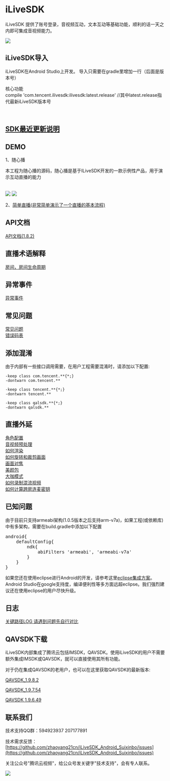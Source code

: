 # iLiveSDK
iLiveSDK 提供了账号登录，音视频互动，文本互动等基础功能，顺利的话一天之内即可集成音视频能力。

![](https://zhaoyang21cn.github.io/iLiveSDK_Help/readme_img/ilivesdk_construction.png)


## iLiveSDK导入

iLiveSDK在Android Studio上开发。
导入只需要在gradle里增加一行（后面是版本号）


核心功能     
compile 'com.tencent.ilivesdk:ilivesdk:latest.release'  //其中latest.release指代最新iLiveSDK版本号  

            
## [SDK最近更新说明](https://github.com/zhaoyang21cn/iLiveSDK_Android_LiveDemo/blob/master/doc/ILiveSDK/release%20note.md)


## DEMO
1、随心播

  本工程为随心播的源码，随心播是基于ILiveSDK开发的一款示例性产品，用于演示互动直播的能力 <br />  
<br />
![](https://zhaoyang21cn.github.io/iLiveSDK_Help/readme_img/suixinbo.png)
![](https://zhaoyang21cn.github.io/iLiveSDK_Help/readme_img/livedemo.png)
<br />


2、[简单直播(非常简单演示了一个直播的基本流程)](https://github.com/zhaoyang21cn/iLiveSDK_Android_LiveDemo.git)


## API文档
[API文档(1.8.2)](https://zhaoyang21cn.github.io/iLiveSDK_Help/android_help/)

## 直播术语解释
[房间，房间生命周期](https://github.com/zhaoyang21cn/iLiveSDK_Android_LiveDemo/blob/master/doc/ILiveSDK/Names.md)

## 异常事件
[异常事件](https://github.com/zhaoyang21cn/iLiveSDK_Android_LiveDemo/blob/master/doc/ILiveSDK/exception.md)

## 常见问题
[常见问题](https://github.com/zhaoyang21cn/iLiveSDK_Android_LiveDemo/blob/master/doc/ILiveSDK/comQA.md)<br />
[错误码表](https://github.com/zhaoyang21cn/iLiveSDK_Android_LiveDemo/blob/master/doc/ILiveSDK/error.md)

## 添加混淆
由于内部有一些接口调用需要，在用户工程需要混淆时，请添加以下配置:
```
-keep class com.tencent.**{*;}
-dontwarn com.tencent.**

-keep class tencent.**{*;}
-dontwarn tencent.**

-keep class qalsdk.**{*;}
-dontwarn qalsdk.**
```
## 直播外延

[角色配置](https://github.com/zhaoyang21cn/iLiveSDK_Android_LiveDemo/blob/master/doc/ILiveSDK/roleIntr.md)<br />
[音视频预处理](https://www.qcloud.com/document/product/268/7645)<br/>
[如何渲染](https://github.com/zhaoyang21cn/iLiveSDK_Android_LiveDemo/blob/master/doc/ILiveSDK/AndroidRenderIntr.md)<br/>
[如何旋转和裁剪画面](https://github.com/zhaoyang21cn/suixinbo_doc/blob/master/doc2/rotate.md)<br/>
[画面对焦](https://www.qcloud.com/document/product/268/7646)<br/>
[美颜包](https://github.com/zhaoyang21cn/iLiveSDK_Android_LiveDemo/blob/master/doc/ILiveSDK/ilivefiltersdk-README.md)<br/>
[大咖模式](https://github.com/zhaoyang21cn/iLiveSDK_Android_LiveDemo/blob/master/doc/ILiveSDK/bigstar.md)<br/>
[如何录制混流视频](https://github.com/zhaoyang21cn/iLiveSDK_Android_LiveDemo/blob/master/doc/ILiveSDK/MixStream.md)<br/>
[如何计算跨房连麦密钥](https://github.com/zhaoyang21cn/iLiveSDK_Android_LiveDemo/blob/master/doc/ILiveSDK/cross_sign.md)<br />

## 已知问题
由于目前只支持armeabi架构(1.0.5版本之后支持arm-v7a)，如果工程(或依赖库)中有多架构，需要在build.gradle中添加以下配置
<pre>
android{
    defaultConfig{
        ndk{
            abiFilters 'armeabi', 'armeabi-v7a'
        }
    }
}
</pre>

如果您还在使用eclipse进行Android的开发，请参考这里[eclipse集成方案](https://github.com/zhaoyang21cn/iLiveSDK_Android_LiveDemo/blob/master/doc/ILiveSDK/eclipse_readme.md)。    
Android Studio在google支持度，编译便利性等多方面远超eclipse。我们强烈建议还在使用eclipse的用户尽快升级。

## 日志
[关键路径LOG 请遇到问题先自行对比](https://github.com/zhaoyang21cn/iLiveSDK_Android_LiveDemo/blob/master/doc/ILiveSDK/Logs.md)

## QAVSDK下载
iLiveSDK内部集成了腾讯云包括IMSDK，QAVSDK。使用iLiveSDK的用户不需要额外集成IMSDK或QAVSDK，就可以直接使用其所有功能。

对于仍在集成QAVSDK的老用户，也可以在这里获取QAVSDK的最新版本:

[QAVSDK_1.9.8.2](http://dldir1.qq.com/hudongzhibo/ILiveSDK/Android/QAVOPENSDK_1.9.8.2_Android_Publish.zip)

[QAVSDK_1.9.7.54](http://dldir1.qq.com/hudongzhibo/ILiveSDK/Android/QAVOPENSDK_1.9.7.54_Android_Publish.zip)

[QAVSDK 1.9.6.49](http://dldir1.qq.com/hudongzhibo/TCShow/AVSDK/AVSDK196/QAVOPENSDK_1.9.6.49_Android_Publish.zip )


## 联系我们

技术支持QQ群：594923937 207177891

技术需求反馈：[https://github.com/zhaoyang21cn/iLiveSDK_Android_Suixinbo/issues](https://github.com/zhaoyang21cn/iLiveSDK_Android_Suixinbo/issues)

关注公众号"腾讯云视频"，给公众号发关键字"技术支持"，会有专人联系。

![](https://main.qcloudimg.com/raw/769293c3dbc0df8fbfb7d6a7cc904692.jpg)
